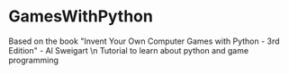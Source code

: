 # GamesWithPython
Based on the book "Invent Your Own Computer Games with Python - 3rd Edition" - Al Sweigart \n
Tutorial to learn about python and game programming
